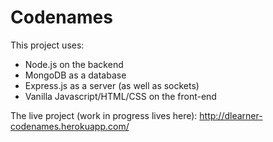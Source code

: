 # Codenames

This project uses:
- Node.js on the backend
- MongoDB as a database
- Express.js as a server (as well as sockets)
- Vanilla Javascript/HTML/CSS on the front-end

The live project (work in progress lives here): http://dlearner-codenames.herokuapp.com/
